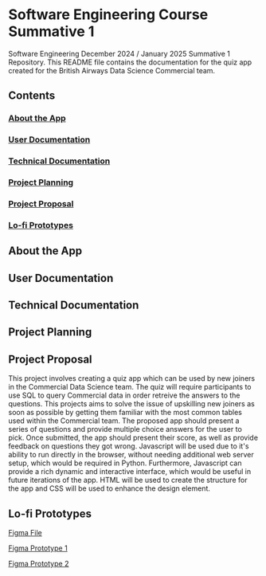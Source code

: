 # Software Engineering Course Summative 1
Software Engineering December 2024 / January 2025 Summative 1 Repository.
This README file contains the documentation for the quiz app created for the British Airways Data Science Commercial team.

## Contents
### [About the App](#about-the-app)
### [User Documentation](#user-documentation)
### [Technical Documentation](#technical-documentation)
### [Project Planning](#project-planning)
### [Project Proposal](#project-proposal)
### [Lo-fi Prototypes](#lo-fi-prototypes)

## About the App
## User Documentation
## Technical Documentation
## Project Planning
## Project Proposal
This project involves creating a quiz app which can be used by new joiners in the Commercial Data Science team. The quiz will require participants to use SQL to query Commercial data in order retreive the answers to the questions. This projects aims to solve the issue of upskilling new joiners as soon as possible by getting them familiar with the most common tables used within the Commercial team. The proposed app should present a series of questions and provide multiple choice answers for the user to pick. Once submitted, the app should present their score, as well as provide feedback on questions they got wrong. Javascript will be used due to it's ability to run directly in the browser, without needing additional web server setup, which would be required in Python. Furthermore, Javascript can provide a rich dynamic and interactive interface, which would be useful in future iterations of the app. HTML will be used to create the structure for the app and CSS will be used to enhance the design element.

## Lo-fi Prototypes
[Figma File](https://www.figma.com/design/olgE7OLUvEObJ8tJKlZfDi/Quiz_App_Prototype?node-id=0-1&t=sRhBFr8xsGT2VL0I-1)

[Figma Prototype 1](https://www.figma.com/proto/olgE7OLUvEObJ8tJKlZfDi/Quiz_App_Prototype?node-id=1-2&t=HUWEvItwD0lRnqA4-1&starting-point-node-id=1%3A2)

[Figma Prototype 2](https://www.figma.com/proto/olgE7OLUvEObJ8tJKlZfDi/Quiz_App_Prototype?node-id=5-2&t=sRhBFr8xsGT2VL0I-1)
